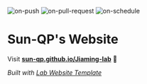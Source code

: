 
  ![on-push](../../actions/workflows/on-push.yaml/badge.svg)
  ![on-pull-request](../../actions/workflows/on-pull-request.yaml/badge.svg)
  ![on-schedule](../../actions/workflows/on-schedule.yaml/badge.svg)

  # Sun-QP's Website

  Visit **[sun-qp.github.io/Jiaming-lab](https://sun-qp.github.io/Jiaming-lab)** 🚀

  _Built with [Lab Website Template](https://greene-lab.gitbook.io/lab-website-template-docs)_
